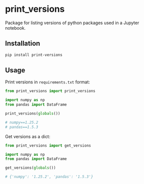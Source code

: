 # print_versions

Package for listing versions of python packages used in a Jupyter notebook.

## Installation

```sh
pip install print-versions
```

## Usage

Print versions in ```requirements.txt``` format:

```python
from print_versions import print_versions

import numpy as np
from pandas import DataFrame

print_versions(globals())

# numpy==1.25.2
# pandas==1.5.3
```

Get versions as a dict:

```python
from print_versions import get_versions

import numpy as np
from pandas import DataFrame

get_versions(globals())

# {'numpy': '1.25.2', 'pandas': '1.5.3'}